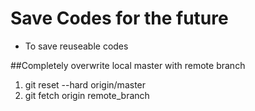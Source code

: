# Save Codes for the future
- To save reuseable codes

##Completely overwrite local master with remote branch
1. git reset --hard origin/master
2. git fetch origin remote_branch
